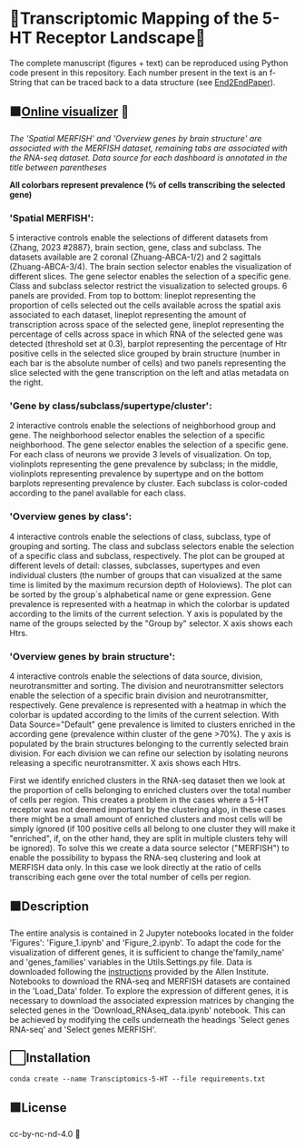 # 🧬Transcriptomic Mapping of the 5-HT Receptor Landscape🧬

The complete manuscript (figures + text) can be reproduced using Python code present in this repository. Each number present in the text is an f-String that can be traced back to a data structure (see [End2EndPaper](https://github.com/RobertoDF/End2EndPaper)).

## 🟧[Online visualizer](https://huggingface.co/spaces/RDeF654875678597657/5-HT-Transcriptomics) 🧠

*The 'Spatial MERFISH' and 'Overview genes by brain structure' are associated with the MERFISH dataset, remaining tabs are associated with the RNA-seq dataset. 
Data source for each dashboard is annotated in the title between parentheses*

**All colorbars represent prevalence (% of cells transcribing the selected gene)**

### 'Spatial MERFISH': 
5 interactive controls enable the selections of different datasets from {Zhang, 2023 #2887}, brain section, gene, class and subclass. The datasets available are 2 coronal (Zhuang-ABCA-1/2) and 2 sagittals (Zhuang-ABCA-3/4). The brain section selector enables the visualization of different slices. The gene selector enables the selection of a specific gene. Class and subclass selector restrict the visualization to selected groups. 6 panels are provided. From top to bottom: lineplot representing the proportion of cells selected out the cells available across the spatial axis associated to each dataset, lineplot representing the amount of transcription across space of the selected gene, lineplot representing the percentage of cells across space in which RNA of the selected gene was detected (threshold set at 0.3), barplot representing the percentage of Htr positive cells in the selected slice grouped by brain structure (number in each bar is the absolute number of cells) and two panels representing the slice selected with the gene transcription on the left and atlas metadata on the right. 

### 'Gene by class/subclass/supertype/cluster': 
2 interactive controls enable the selections of neighborhood group and gene. The neighborhood selector enables the selection of a specific neighborhood. The gene selector enables the selection of a specific gene. For each class of neurons we provide 3 levels of visualization. On top, violinplots representing the gene prevalence by subclass; in the middle, violinplots representing prevalence by supertype and on the bottom barplots representing prevalence by cluster. Each subclass is color-coded according to the panel available for each class. 

### 'Overview genes by class': 
4 interactive controls enable the selections of class, subclass, type of grouping and sorting. The class and subclass selectors enable the selection of a specific class and subclass, respectively. 
The plot can be grouped at different levels of detail: classes, subclasses, supertypes and even individual clusters (the number of groups that can visualized at the same time is limited by the maximum recursion depth of Holoviews). 
The plot can be sorted by the group´s alphabetical name or gene expression. Gene prevalence is represented with a heatmap in which the colorbar is updated according to the limits of the current selection. Y axis is populated by the name of the groups selected by the "Group by" selector. X axis shows each Htrs. 

### 'Overview genes by brain structure': 
4 interactive controls enable the selections of data source, division, neurotransmitter and sorting. 
The division and neurotransmitter selectors enable the selection of a specific brain division and neurotransmitter, 
respectively. Gene prevalence is represented with a heatmap in which the colorbar is updated according to the limits of the current selection. 
With Data Source="Default" gene prevalence is limited to clusters enriched in the according gene (prevalence within cluster of the gene >70%).
The y axis is populated by the brain structures belonging to the currently selected brain division. For each division 
we can refine our selection by isolating neurons releasing a specific neurotransmitter. X axis shows each Htrs. 

First we identify enriched clusters in the RNA-seq dataset then we look at the proportion of cells belonging to enriched clusters over the total number of cells per region. 
This creates a problem in the cases where a 5-HT receptor was not deemed important by the clustering algo, 
in these cases there might be a small amount of enriched clusters and most cells will be simply ignored (if 100 positive cells all belong to one cluster they will make it "enriched", 
if, on the other hand, they are split in multiple clusters tehy will be ignored). 
To solve this we create a data source selector ("MERFISH") to enable the possibility to bypass the RNA-seq clustering and look at MERFISH data only. In this case we look directly at the ratio of cells transcribing each gene over the total number of cells per region. 

## ⬛️Description

The entire analysis is contained in 2 Jupyter notebooks located in the folder 'Figures': 'Figure_1.ipynb' and 'Figure_2.ipynb'. To adapt the code for the visualization of different genes, it is sufficient to change the'family_name' and 'genes_families' variables in the Utils.Settings.py file. Data is downloaded following the [instructions](https://alleninstitute.github.io/abc_atlas_access/intro.html) provided by the Allen Institute. Notebooks to download the RNA-seq and MERFISH datasets are contained in the 'Load_Data' folder. To explore the expression of different genes, it is necessary to download the associated expression matrices by changing the selected genes in the 'Download_RNAseq_data.ipynb' notebook. This can be achieved by modifying the cells underneath the headings 'Select genes RNA-seq' and 'Select genes MERFISH'.

## ⬜️Installation
```
conda create --name Transciptomics-5-HT --file requirements.txt
```

## 🟩License

cc-by-nc-nd-4.0 🪪
